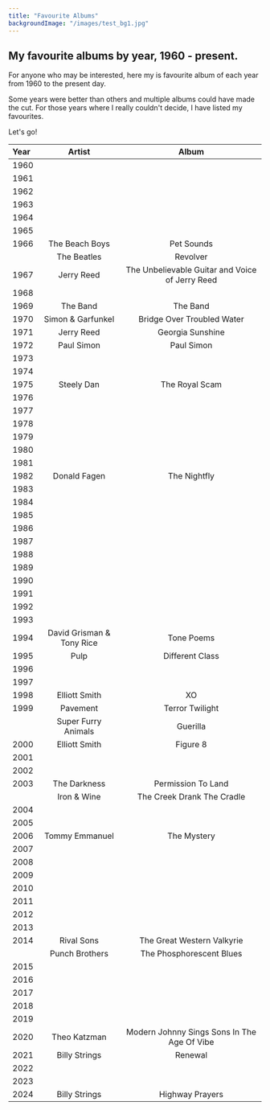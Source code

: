 ```yaml
---
title: "Favourite Albums"
backgroundImage: "/images/test_bg1.jpg"
---
```


## My favourite albums by year, 1960 - present.

For anyone who may be interested, here my is favourite album of each year from 1960 to the present day.

Some years were better than others and multiple albums could have made the cut. For those years where I really couldn't decide, I have listed my favourites.

Let's go!

| Year | Artist | Album |
| :--- | :----: | :---: |
| 1960 | | |
| 1961 | | | 
| 1962 | | |
| 1963 | | | 
| 1964 | | |
| 1965 | | |
| 1966 | The Beach Boys | Pet Sounds |
|      | The Beatles | Revolver |  
| 1967 | Jerry Reed | The Unbelievable Guitar and Voice of Jerry Reed |
| 1968 | | |
| 1969 | The Band | The Band |
| 1970 | Simon & Garfunkel| Bridge Over Troubled Water |
| 1971 | Jerry Reed | Georgia Sunshine |
| 1972 | Paul Simon | Paul Simon |
| 1973 | | |
| 1974 | | |
| 1975 | Steely Dan | The Royal Scam |
| 1976 | | |
| 1977 | | |
| 1978 | | |
| 1979 | | |
| 1980 | | |
| 1981 | | |
| 1982 | Donald Fagen | The Nightfly |
| 1983 | | |
| 1984 | | |
| 1985 | | |
| 1986 | | |
| 1987 | | |
| 1988 | | |
| 1989 | | |
| 1990 | | |
| 1991 | | |
| 1992 | | |
| 1993 | | |
| 1994 | David Grisman & Tony Rice | Tone Poems |
| 1995 | Pulp | Different Class |
| 1996 | | |
| 1997 | | |
| 1998 | Elliott Smith| XO |
| 1999 | Pavement | Terror Twilight |
|      | Super Furry Animals | Guerilla |
| 2000 | Elliott Smith | Figure 8 |
| 2001 | | |
| 2002 | | |
| 2003 | The Darkness  | Permission To Land |
|      | Iron & Wine | The Creek Drank The Cradle |
| 2004 | | |
| 2005 | | |
| 2006 | Tommy Emmanuel | The Mystery |
| 2007 | | |
| 2008 | | |
| 2009 | | |
| 2010 | | |
| 2011 | | |
| 2012 | | |
| 2013 | | |
| 2014 | Rival Sons   | The Great Western Valkyrie |
|      | Punch Brothers  |  The Phosphorescent Blues  |
| 2015 | | |
| 2016 | | |
| 2017 | | |
| 2018 | | |
| 2019 | | |
| 2020 | Theo Katzman | Modern Johnny Sings Sons In The Age Of Vibe |
| 2021 | Billy Strings | Renewal |
| 2022 | | | 
| 2023 | | |
| 2024 | Billy Strings | Highway Prayers |